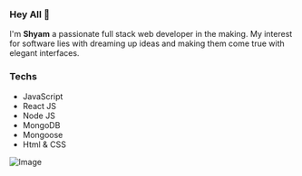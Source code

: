 ### Hey All 👋

<!--
**mshyam25/mshyam25** is a ✨ _special_ ✨ repository because its `README.md` (this file) appears on your GitHub profile.

Here are some ideas to get you started:

- 🔭 I’m currently working on ...
- 🌱 I’m currently learning ...
- 👯 I’m looking to collaborate on ...
- 🤔 I’m looking for help with ...
- 💬 Ask me about ...
- 📫 How to reach me: ...
- 😄 Pronouns: ...
- ⚡ Fun fact: ...
-->

I'm **Shyam** a passionate full stack web developer in the making. My interest for software lies with dreaming up ideas and making them come true with elegant interfaces. 

### Techs

- JavaScript
- React JS
- Node JS
- MongoDB
- Mongoose
- Html & CSS

![Image](https://github-readme-stats.vercel.app/api?username=mshyam25&theme=synthwave&show_icons=true&count_private=true)

